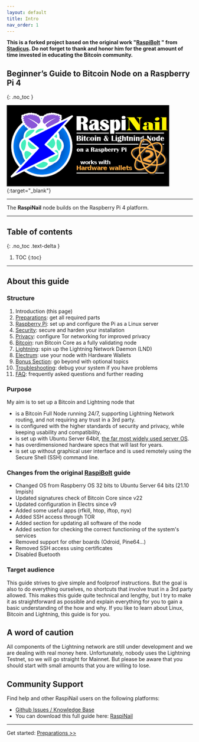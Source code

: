 ```yaml
---
layout: default
title: Intro
nav_order: 1
---
```

<!-- markdownlint-disable MD014 MD022 MD025 MD033 MD040 -->

**This is a forked project based on the original work "[RaspiBolt](https://stadicus.github.io/RaspiBolt/) " from [Stadicus](https://github.com/Stadicus). Do not forget to thank and honor him for the great amount of time invested in educating the Bitcoin community.**
<br/>


## Beginner’s Guide to ️Bitcoin Node on a Raspberry Pi 4
{: .no_toc }

![RaspiNail Logo](images/00_raspibolt_v2_banner_440.png){:target="_blank"}

---

The **RaspiNail** node builds on the Raspberry Pi 4 platform.  

---

## Table of contents
{: .no_toc .text-delta }

1. TOC
{:toc}

---

## About this guide

### Structure

1. Introduction (this page)
1. [Preparations](raspibolt_10_preparations.md): get all required parts
1. [Raspberry Pi](raspibolt_20_pi.md): set up and configure the Pi as a Linux server
1. [Security](raspibolt_21_security.md): secure and harden your installation
1. [Privacy](raspibolt_22_privacy.md): configure Tor networking for improved privacy
1. [Bitcoin](raspibolt_30_bitcoin.md): run Bitcoin Core as a fully validating node
1. [Lightning](raspibolt_40_lnd.md): spin up the Lightning Network Daemon (LND)
1. [Electrum](raspibolt_50_electrs.md): use your node with Hardware Wallets
1. [Bonus Section](raspibolt_60_bonus.md): go beyond with optional topics
1. [Troubleshooting](raspibolt_70_troubleshooting.md): debug your system if you have problems
1. [FAQ](raspibolt_faq.md): frequently asked questions and further reading

### Purpose

My aim is to set up a Bitcoin and Lightning node that

* is a Bitcoin Full Node running 24/7, supporting Lightning Network routing, and not requiring any trust in a 3rd party.
* is configured with the higher standards of security and privacy, while keeping usability and compatibility.
* is set up with Ubuntu Server 64bit, [the far most widely used server OS](https://w3techs.com/technologies/details/os-linux).
* has overdimensioned hardware specs that will last for years.
* is set up without graphical user interface and is used remotely using the Secure Shell (SSH) command line.

### Changes from the original [RaspiBolt](https://stadicus.github.io/RaspiBolt/) guide
* Changed OS from Raspberry OS 32 bits to Ubuntu Server 64 bits (21.10 Impish)
* Updated signatures check of Bitcoin Core since v22
* Updated configuration in Electrs since v9
* Added some useful apps (rfkill, htop, iftop, nyx)
* Added SSH access through TOR
* Added section for updating all software of the node
* Added section for checking the correct functioning of the system's services
* Removed support for other boards (Odroid, Pine64...)
* Removed SSH access using certificates
* Disabled Buetooth


### Target audience

This guide strives to give simple and foolproof instructions.
But the goal is also to do everything ourselves, no shortcuts that involve trust in a 3rd party allowed.
This makes this guide quite technical and lengthy, but I try to make it as straightforward as possible and explain everything for you to gain a basic understanding of the how and why. If you like to learn about Linux, Bitcoin and Lightning, this guide is for you.

## A word of caution
All components of the Lightning network are still under development and we are dealing with real money here.
Unfortunately, nobody uses the Lightning Testnet, so we will go straight for Mainnet.
But please be aware that you should start with small amounts that you are willing to lose.

## Community Support
Find help and other RaspiNail users on the following platforms:
* [Github Issues / Knowledge Base](https://github.com/regiregi22/RaspiNail/issues)<br/>
* You can download this full guide here: [RaspiNail](https://github.com/regiregi22/RaspiNail/) 

---

Get started: [Preparations >>](raspibolt_10_preparations.md)
